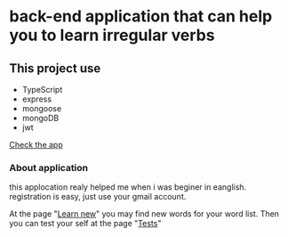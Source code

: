 # back-end application that can help you to learn irregular verbs


## This project use
- TypeScript
- express
- mongoose
- mongoDB
- jwt


[Check the app](https://pages.github.com/](https://irregular-verbs-front-trp-web.vercel.app/))

### About application 
this applocation realy helped me when i was beginer in eanglish.
registration is easy, just use your gmail account. 


At the page "[Learn new](https://pages.github.com/](https://irregular-verbs-front-trp-web.vercel.app/learn-new))" you may find new words for your word list. 
Then you can test your self at the page "[Tests](https://pages.github.com/](https://irregular-verbs-front-trp-web.vercel.app/tests))"

